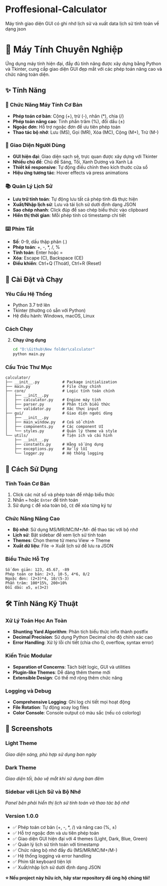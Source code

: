 # Proffesional-Calculator
Máy tính giao diện GUI có ghi nhớ lịch sử và xuất data lịch sử tính toán về dạng json

# 🧮 Máy Tính Chuyên Nghiệp

Ứng dụng máy tính hiện đại, đầy đủ tính năng được xây dựng bằng Python và Tkinter, cung cấp giao diện GUI đẹp mắt với các phép toán nâng cao và chức năng toàn diện.

## ✨ Tính Năng

### 🔢 Chức Năng Máy Tính Cơ Bản
- **Phép toán cơ bản**: Cộng (+), trừ (-), nhân (*), chia (/)
- **Phép toán nâng cao**: Tính phần trăm (%), đổi dấu (±)
- **Ngoặc đơn**: Hỗ trợ ngoặc đơn để ưu tiên phép toán
- **Thao tác bộ nhớ**: Lưu (MS), Gọi (MR), Xóa (MC), Cộng (M+), Trừ (M-)

### 🎨 Giao Diện Người Dùng
- **GUI hiện đại**: Giao diện sạch sẽ, trực quan được xây dựng với Tkinter
- **Nhiều chủ đề**: Chủ đề Sáng, Tối, Xanh Dương và Xanh Lá
- **Thiết kế responsive**: Tự động điều chỉnh theo kích thước cửa sổ
- **Hiệu ứng tương tác**: Hover effects và press animations

### 📚 Quản Lý Lịch Sử
- **Lưu trữ tính toán**: Tự động lưu tất cả phép tính đã thực hiện
- **Xuất/Nhập lịch sử**: Lưu và tải lịch sử dưới định dạng JSON
- **Sao chép nhanh**: Click đúp để sao chép biểu thức vào clipboard
- **Hiển thị thời gian**: Mỗi phép tính có timestamp chi tiết

### ⌨️ Phím Tắt
- **Số**: 0-9, dấu thập phân (.)
- **Phép toán**: +, -, *, /, %
- **Tính toán**: Enter hoặc =
- **Xóa**: Escape (C), Backspace (CE)
- **Điều khiển**: Ctrl+Q (Thoát), Ctrl+R (Reset)

## 🚀 Cài Đặt và Chạy

### Yêu Cầu Hệ Thống
- Python 3.7 trở lên
- Tkinter (thường có sẵn với Python)
- Hệ điều hành: Windows, macOS, Linux

### Cách Chạy

2. **Chạy ứng dụng**
   ```bash
   cd "D:\Github\New folder\calculator"
   python main.py
   ```

### Cấu Trúc Thư Mục
```
calculator/
├── __init__.py          # Package initialization
├── main.py              # File chạy chính
├── core/                # Logic tính toán chính
│   ├── __init__.py
│   ├── calculator.py    # Engine máy tính
│   ├── parser.py        # Phân tích biểu thức
│   └── validator.py     # Xác thực input
├── gui/                 # Giao diện người dùng
│   ├── __init__.py
│   ├── main_window.py   # Cửa sổ chính
│   ├── components.py    # Các component UI
│   └── styles.py        # Quản lý theme và style
└── utils/               # Tiện ích và cấu hình
    ├── __init__.py
    ├── constants.py     # Hằng số ứng dụng
    ├── exceptions.py    # Xử lý lỗi
    └── logger.py        # Hệ thống logging
```

## 🎯 Cách Sử Dụng

### Tính Toán Cơ Bản
1. Click các nút số và phép toán để nhập biểu thức
2. Nhấn `=` hoặc `Enter` để tính toán
3. Sử dụng `C` để xóa toàn bộ, `CE` để xóa từng ký tự

### Chức Năng Nâng Cao
- **Bộ nhớ**: Sử dụng MS/MR/MC/M+/M- để thao tác với bộ nhớ
- **Lịch sử**: Bật sidebar để xem lịch sử tính toán
- **Themes**: Chọn theme từ menu View → Theme
- **Xuất dữ liệu**: File → Xuất lịch sử để lưu ra JSON

### Biểu Thức Hỗ Trợ
```
Số đơn giản: 123, 45.67, -89
Phép toán cơ bản: 2+3, 10-5, 4*6, 8/2
Ngoặc đơn: (2+3)*4, 10/(5-3)
Phần trăm: 100*15%, 200+10%
Đổi dấu: ±5, ±(3+2)
```

## 🛠️ Tính Năng Kỹ Thuật

### Xử Lý Toán Học An Toàn
- **Shunting Yard Algorithm**: Phân tích biểu thức infix thành postfix
- **Decimal Precision**: Sử dụng Python Decimal cho độ chính xác cao
- **Error Handling**: Xử lý lỗi chi tiết (chia cho 0, overflow, syntax error)

### Kiến Trúc Modular
- **Separation of Concerns**: Tách biệt logic, GUI và utilities
- **Plugin-like Themes**: Dễ dàng thêm theme mới
- **Extensible Design**: Có thể mở rộng thêm chức năng

### Logging và Debug
- **Comprehensive Logging**: Ghi log chi tiết mọi hoạt động
- **File Rotation**: Tự động xoay log files
- **Color Console**: Console output có màu sắc (nếu có colorlog)

## 🎨 Screenshots

### Light Theme
*Giao diện sáng, phù hợp sử dụng ban ngày*

### Dark Theme
*Giao diện tối, bảo vệ mắt khi sử dụng ban đêm*

### Sidebar với Lịch Sử và Bộ Nhớ
*Panel bên phải hiển thị lịch sử tính toán và thao tác bộ nhớ*

### Version 1.0.0
- ✅ Phép toán cơ bản (+, -, *, /) và nâng cao (%, ±)
- ✅ Hỗ trợ ngoặc đơn và ưu tiên phép toán
- ✅ Giao diện GUI hiện đại với 4 themes (Light, Dark, Blue, Green)
- ✅ Quản lý lịch sử tính toán với timestamp
- ✅ Chức năng bộ nhớ đầy đủ (MS/MR/MC/M+/M-)
- ✅ Hệ thống logging và error handling
- ✅ Phím tắt keyboard tiện lợi
- ✅ Xuất/nhập lịch sử dưới định dạng JSON


**⭐ Nếu project này hữu ích, hãy star repository để ủng hộ chúng tôi!**
